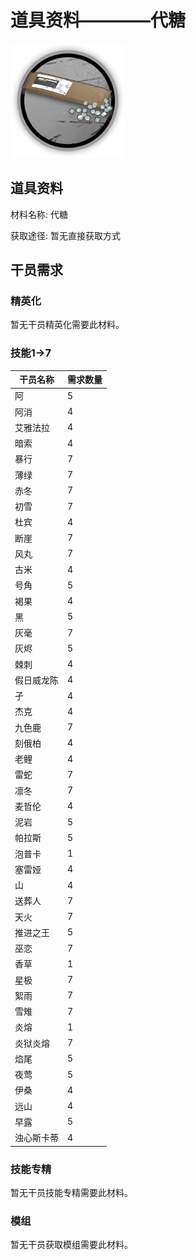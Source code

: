 # 道具资料————代糖

![代糖](./matIcons/代糖.png)

## 道具资料

材料名称: 代糖

获取途径: 暂无直接获取方式

## 干员需求

### 精英化
暂无干员精英化需要此材料。

### 技能1→7
| 干员名称 | 需求数量  |
|---------|-----|
| 阿  |   5  |
| 阿消  |   4  |
| 艾雅法拉  |   4  |
| 暗索  |   4  |
| 暴行  |   7  |
| 薄绿  |   7  |
| 赤冬  |   7  |
| 初雪  |   7  |
| 杜宾  |   4  |
| 断崖  |   7  |
| 风丸  |   7  |
| 古米  |   4  |
| 号角  |   5  |
| 褐果  |   4  |
| 黑  |   5  |
| 灰毫  |   7  |
| 灰烬  |   5  |
| 棘刺  |   4  |
| 假日威龙陈  |   4  |
| 孑  |   4  |
| 杰克  |   4  |
| 九色鹿  |   7  |
| 刻俄柏  |   4  |
| 老鲤  |   4  |
| 雷蛇  |   7  |
| 凛冬  |   7  |
| 麦哲伦  |   4  |
| 泥岩  |   5  |
| 帕拉斯  |   5  |
| 泡普卡  |   1  |
| 塞雷娅  |   4  |
| 山  |   4  |
| 送葬人  |   7  |
| 天火  |   7  |
| 推进之王  |   5  |
| 巫恋  |   7  |
| 香草  |   1  |
| 星极  |   7  |
| 絮雨  |   7  |
| 雪雉  |   7  |
| 炎熔  |   1  |
| 炎狱炎熔  |   7  |
| 焰尾  |   5  |
| 夜莺  |   5  |
| 伊桑  |   4  |
| 远山  |   4  |
| 早露  |   5  |
| 浊心斯卡蒂  |   4  |

### 技能专精
暂无干员技能专精需要此材料。

### 模组
暂无干员获取模组需要此材料。
